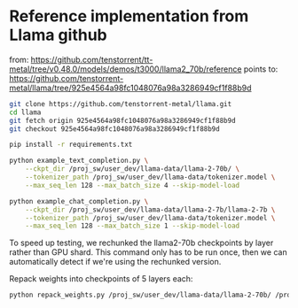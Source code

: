 # Reference implementation from Llama github

from: https://github.com/tenstorrent/tt-metal/tree/v0.48.0/models/demos/t3000/llama2_70b/reference
points to: https://github.com/tenstorrent-metal/llama/tree/925e4564a98fc1048076a98a3286949cf1f88b9d
```bash
git clone https://github.com/tenstorrent-metal/llama.git
cd llama
git fetch origin 925e4564a98fc1048076a98a3286949cf1f88b9d
git checkout 925e4564a98fc1048076a98a3286949cf1f88b9d
```

```bash
pip install -r requirements.txt

python example_text_completion.py \
    --ckpt_dir /proj_sw/user_dev/llama-data/llama-2-70b/ \
    --tokenizer_path /proj_sw/user_dev/llama-data/tokenizer.model \
    --max_seq_len 128 --max_batch_size 4 --skip-model-load

python example_chat_completion.py \
    --ckpt_dir /proj_sw/user_dev/llama-data/llama-2-7b/llama-2-7b \
    --tokenizer_path /proj_sw/user_dev/llama-data/tokenizer.model \
    --max_seq_len 128 --max_batch_size 1 --skip-model-load
```

To speed up testing, we rechunked the llama2-70b checkpoints by layer rather than GPU shard.
This command only has to be run once, then we can automatically detect if we're using the rechunked version.

Repack weights into checkpoints of 5 layers each:
```bash
python repack_weights.py /proj_sw/user_dev/llama-data/llama-2-70b/ /proj_sw/user_dev/llama-data-repacked/llama-2-70b/
```
